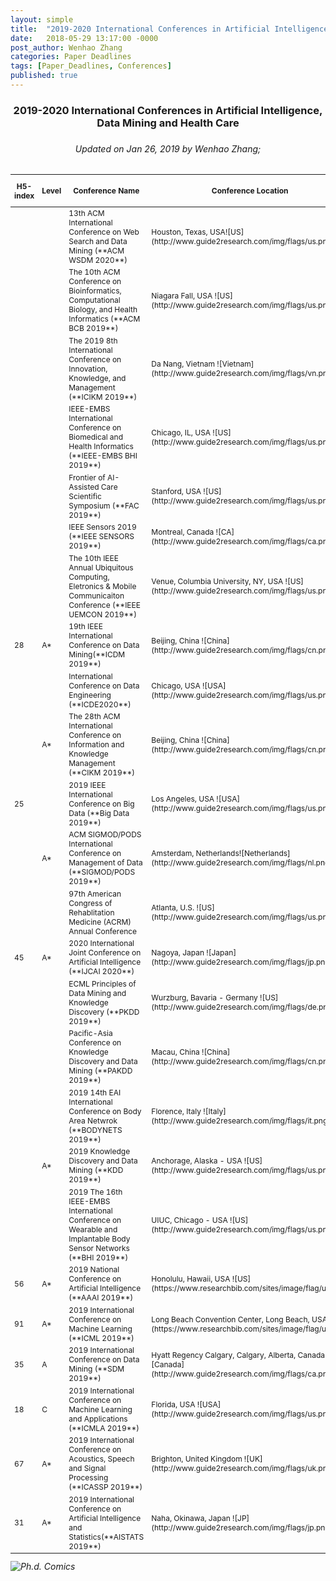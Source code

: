 ```yaml
---
layout: simple
title:  "2019-2020 International Conferences in Artificial Intelligence, Data Mining and Health Care"
date:   2018-05-29 13:17:00 -0000
post_author: Wenhao Zhang
categories: Paper Deadlines
tags: [Paper_Deadlines, Conferences]
published: true
---
```

<script src='//cdnjs.cloudflare.com/ajax/libs/jquery/2.1.3/jquery.min.js'></script>
<script type="text/javascript">
$(window).load(function() {
    $(".dd").each(function(key, value) {
        try {
        	var td = value
        	console.log(td)
            var targetDate = Date.parse(td.innerText)
            if (targetDate < Date.now()) {
                td.style.color = 'gray'
                td.style.textDecoration = 'line-through'
            }
            else if (targetDate - Date.now() > 0) {
                td.style.color = 'red'
                td.style.fontWeight = 'bolder'
                var delta = targetDate - Date.now() 
                var days = Math.floor(delta/(24*60*60*1000)) + 1
                td.innerText = td.innerText + '\n (' + days.toString() + ' days left)'
            }
        }
        catch(e){}
    });
    var idx = Math.floor(Math.random() * 10) + 0
    $(".img").attr('src',function(i,e){
    	return $(this).attr('src').replace("https://s3-us-west-1.amazonaws.com/blogassetswenhao/phd_comics/0.gif", "https://s3-us-west-1.amazonaws.com/blogassetswenhao/phd_comics/"+idx+".gif");
	});

})

</script>

<h3 style="text-align: center">2019-2020 International Conferences in Artificial Intelligence, Data Mining and Health Care<h3>
<h6 style="text-align: center">Updated on Jan 26, 2019 by Wenhao Zhang;<h6>

<table id="myTable" style="font-size: 9pt;">
	<thead>
		<tr class="header">
			<th>H5-index</th>
			<th>Level</th>
			<th>Conference Name</th>
			<th>Conference Location</th>
			<th>Abstract Deadline</th>
			<th>Full paper Deadline</th>
			<th>Conference Date</th>
			<th>Website</th>
		</tr>
	</thead>
	<tbody>
		<tr>
			<td markdown="span"></td>
			<td markdown="span"></td>
			<td markdown="span">13th ACM International Conference on Web Search and Data Mining (**ACM WSDM 2020**)</td>
			<td markdown="span">Houston, Texas, USA![US](http://www.guide2research.com/img/flags/us.png)</td>
			<td class="dd" markdown="span">2019-08-12</td>
			<td class="dd" markdown="span">2019-08-16</td>
			<td markdown="span">2020-02-05 ~ 2020-02-09</td>
			<td markdown="span">[ACM WSDM](http://www.wsdm-conference.org/2020/)</td>
		</tr>
		<tr>
			<td markdown="span"></td>
			<td markdown="span"></td>
			<td markdown="span">The 10th ACM Conference on Bioinformatics, Computational Biology, and Health Informatics (**ACM BCB 2019**)</td>
			<td markdown="span">Niagara Fall, USA ![US](http://www.guide2research.com/img/flags/us.png)</td>
			<td class="dd" markdown="span"></td>
			<td class="dd" markdown="span">2019-05-15</td>
			<td markdown="span">2019-09-07 ~ 2019-09-10</td>
			<td markdown="span">[ACM BCB 2019](http://acm-bcb.org/2019/index.php?page=call_for_papers)</td>
		</tr>
		<tr>
			<td markdown="span"></td>
			<td markdown="span"></td>
			<td markdown="span">The 2019 8th International Conference on Innovation, Knowledge, and Management (**ICIKM 2019**)</td>
			<td markdown="span">Da Nang, Vietnam ![Vietnam](http://www.guide2research.com/img/flags/vn.png)</td>
			<td class="dd" markdown="span">2019-04-20</td>
			<td class="dd" markdown="span">2019-04-20</td>
			<td markdown="span">2019-06-24 ~ 2019-06-26</td>
			<td markdown="span">[ICIKM-2019](http://www.icikm.org/)</td>
		</tr>
		<tr>
			<td markdown="span"></td>
			<td markdown="span"></td>
			<td markdown="span">IEEE-EMBS International Conference on Biomedical and Health Informatics (**IEEE-EMBS BHI 2019**)</td>
			<td markdown="span">Chicago, IL, USA ![US](http://www.guide2research.com/img/flags/us.png)</td>
			<td class="dd" markdown="span">2019-04-28</td>
			<td class="dd" markdown="span"></td>
			<td markdown="span">2019-05-19 ~ 2019-05-22</td>
			<td markdown="span">[IEEE-EMBS BHI-2019](https://www.bhi-bsn-2019.org/bhi/)</td>
		</tr>
		<tr>
			<td markdown="span"></td>
			<td markdown="span"></td>
			<td markdown="span">Frontier of AI-Assisted Care Scientific Symposium (**FAC 2019**)</td>
			<td markdown="span">Stanford, USA ![US](http://www.guide2research.com/img/flags/us.png)</td>
			<td class="dd" markdown="span">2019-04-30</td>
			<td class="dd" markdown="span"></td>
			<td markdown="span">2019-09-18 ~ 2019-09-19</td>
			<td markdown="span">[FAC-2019](http://med.stanford.edu/frontierofaicare.html)</td>
		</tr>
		<tr>
			<td markdown="span"></td>
			<td markdown="span"></td>
			<td markdown="span">IEEE Sensors 2019 (**IEEE SENSORS 2019**)</td>
			<td markdown="span">Montreal, Canada ![CA](http://www.guide2research.com/img/flags/ca.png)</td>
			<td class="dd" markdown="span"></td>
			<td class="dd" markdown="span">2019-06-18</td>
			<td markdown="span">2019-10-27 ~ 2019-10-30</td>
			<td markdown="span">[IEEE SENSORS 2019](https://ieee-sensors2019.org/)</td>
		</tr>
		<tr>
			<td markdown="span"></td>
			<td markdown="span"></td>
			<td markdown="span">The 10th IEEE Annual Ubiquitous Computing, Eletronics & Mobile Communicaiton Conference (**IEEE UEMCON 2019**)</td>
			<td markdown="span">Venue, Columbia University, NY, USA ![US](http://www.guide2research.com/img/flags/us.png)</td>
			<td class="dd" markdown="span"></td>
			<td class="dd" markdown="span">2019-07-24</td>
			<td markdown="span">2019-10-10 ~ 2019-10-12</td>
			<td markdown="span">[IEEE UEMCON 2019](http://ieee-uemcon.org/wp-content/uploads/2019/04/uemcon-CFP.pdf)</td>
		</tr>
		<tr>
			<td markdown="span">28</td>
			<td markdown="span">A*</td>
			<td markdown="span">19th IEEE International Conference on Data Mining(**ICDM 2019**)</td>
			<td markdown="span">Beijing, China ![China](http://www.guide2research.com/img/flags/cn.png)</td>
			<td class="dd" markdown="span"></td>
			<td class="dd" markdown="span">2019-06-05</td>
			<td markdown="span">2019-11-08 ~ 2019-11-11</td>
			<td markdown="span">[ICDM 2019](http://icdm2019.bigke.org/)</td>
		</tr>
		<tr>
			<td markdown="span"></td>
			<td markdown="span"></td>
			<td markdown="span">International Conference on Data Engineering (**ICDE2020**)</td>
			<td markdown="span">Chicago, USA ![USA](http://www.guide2research.com/img/flags/us.png)</td>
			<td class="dd" markdown="span">2019-04-15</td>
			<td class="dd" markdown="span">2019-04-30</td>
			<td markdown="span">2020-10-08 ~ 2020-10-09</td>
			<td markdown="span">[ICDE2020](https://waset.org/conference/2020/10/chicago/ICDE)</td>
		</tr>
		<tr>
			<td markdown="span"></td>
			<td markdown="span">A*</td>
			<td markdown="span">The 28th ACM International Conference on Information and Knowledge Management (**CIKM 2019**)</td>
			<td markdown="span">Beijing, China ![China](http://www.guide2research.com/img/flags/cn.png)</td>
			<td class="dd" markdown="span">2019-05-15</td>
			<td class="dd" markdown="span">2019-05-22</td>
			<td markdown="span">2019-11-3 ~ 2019-11-07</td>
			<td markdown="span">[CIKM-2019](http://www.cikm2019.net/)</td>
		</tr>
		<tr>
			<td markdown="span">25</td>
			<td markdown="span"></td>
			<td markdown="span">2019 IEEE International Conference on Big Data (**Big Data 2019**)</td>
			<td markdown="span">Los Angeles, USA ![USA](http://www.guide2research.com/img/flags/us.png)</td>
			<td class="dd" markdown="span"></td>
			<td class="dd" markdown="span">2019-08-19</td>
			<td markdown="span">2019-12-09 ~ 2019-12-12</td>
			<td markdown="span">[Big Data-2019](http://cci.drexel.edu/bigdata/bigdata2018/)</td>
		</tr>
		<tr>
			<td markdown="span"></td>
			<td markdown="span">A*</td>
			<td markdown="span">ACM SIGMOD/PODS International Conference on Management of Data (**SIGMOD/PODS 2019**)</td>
			<td markdown="span">Amsterdam, Netherlands![Netherlands](http://www.guide2research.com/img/flags/nl.png)</td>
			<td class="dd" markdown="span">2018-07-12</td>
			<td class="dd" markdown="span">2018-07-19</td>
			<td markdown="span">2019-06-30 ~ 2019-07-05</td>
			<td markdown="span">[ACM SIGMOD-2019](http://sigmod2019.org/)</td>
		</tr>
		<tr>
			<td markdown="span"></td>
			<td markdown="span"></td>
			<td markdown="span">97th American Congress of Rehablitation Medicine (ACRM) Annual Conference </td>
			<td markdown="span">Atlanta, U.S. ![US](http://www.guide2research.com/img/flags/us.png)</td>
			<td class="dd" markdown="span">TBA</td>
			<td class="dd" markdown="span">TBA</td>
			<td markdown="span">2019-10-21 ~ 2019-10-24</td>
			<td markdown="span">[ACRM-2020](https://acrm.org/meetings/2020-annual-conference/2020-call-for-proposals/)</td>
		</tr>
		<tr>
			<td markdown="span">45</td>
			<td markdown="span">A*</td>
			<td markdown="span">2020 International Joint Conference on Artificial Intelligence (**IJCAI 2020**)</td>
			<td markdown="span">Nagoya, Japan ![Japan](http://www.guide2research.com/img/flags/jp.png)</td>
			<td class="dd" markdown="span">TBA</td>
			<td class="dd" markdown="span">TBA</td>
			<td markdown="span">TBA</td>
			<td markdown="span">[IJCAI-2020](https://www.ijcai.org/)</td>
		</tr>
		<tr>
			<td markdown="span"></td>
			<td markdown="span"></td>
			<td markdown="span">ECML Principles of Data Mining and Knowledge Discovery (**PKDD 2019**)</td>
			<td markdown="span">Wurzburg, Bavaria - Germany ![US](http://www.guide2research.com/img/flags/de.png)</td>
			<td class="dd" markdown="span">2019-03-29</td>
			<td class="dd" markdown="span">2019-04-05</td>
			<td markdown="span">2019-09-16 ~ 2019-09-20</td>
			<td markdown="span">[PKDD-2019](http://ecmlpkdd2019.org)</td>
		</tr>
		<tr>
			<td markdown="span"></td>
			<td markdown="span"></td>
			<td markdown="span">Pacific-Asia Conference on Knowledge Discovery and Data Mining (**PAKDD 2019**)</td>
			<td markdown="span">Macau, China ![China](http://www.guide2research.com/img/flags/cn.png)</td>
			<td class="dd" markdown="span"></td>
			<td class="dd" markdown="span"></td>
			<td markdown="span"></td>
			<td markdown="span"></td>
		</tr>
		<tr>
			<td markdown="span"></td>
			<td markdown="span"></td>
			<td markdown="span">2019 14th EAI International Conference on Body Area Netwrok (**BODYNETS 2019**)</td>
			<td markdown="span">Florence, Italy ![Italy](http://www.guide2research.com/img/flags/it.png)</td>
			<td class="dd" markdown="span"></td>
			<td class="dd" markdown="span">2019-04-15</td>
			<td markdown="span">2019-10-02 ~ 2019-10-03</td>
			<td markdown="span">[BODYNETS 2019](http://bodynets.org)</td>
		</tr>
		<tr>
			<td markdown="span"></td>
			<td markdown="span">A*</td>
			<td markdown="span">2019 Knowledge Discovery and Data Mining (**KDD 2019**)</td>
			<td markdown="span">Anchorage, Alaska - USA ![US](http://www.guide2research.com/img/flags/us.png)</td>
			<td class="dd" markdown="span"></td>
			<td class="dd" markdown="span">2019-02-03</td>
			<td markdown="span">2019-08-04 ~ 2019-08-08</td>
			<td markdown="span">[KDD-2019](http://www.kdd.org/kdd2019)</td>
		</tr>
		<tr>
			<td markdown="span"></td>
			<td markdown="span"></td>
			<td markdown="span">2019 The 16th IEEE-EMBS International Conference on Wearable and Implantable Body Sensor Networks (**BHI 2019**)</td>
			<td markdown="span">UIUC, Chicago - USA ![US](http://www.guide2research.com/img/flags/us.png)</td>
			<td class="dd" markdown="span"></td>
			<td class="dd" markdown="span">2019-02-04</td>
			<td markdown="span">2019-05-19 ~ 2019-05-22</td>
			<td markdown="span">[BHI-2019](https://www.bhi-bsn-2019.org)</td>
		</tr>
		<tr>
			<td markdown="span">56</td>
			<td markdown="span">A*</td>
			<td markdown="span">2019 National Conference on Artificial Intelligence (**AAAI 2019**)</td>
			<td markdown="span">Honolulu, Hawaii, USA ![US](https://www.researchbib.com/sites/image/flag/us.png)</td>
			<td class="dd" markdown="span"></td>
			<td class="dd" markdown="span">2018-09-15</td>
			<td markdown="span">2019-01-27 ~ 2019-02-01</td>
			<td markdown="span">[AAAI-2019](https://aaai.org/Conferences/AAAI-19)</td>
		</tr>
		<tr>
			<td markdown="span">91</td>
			<td markdown="span">A*</td>
			<td markdown="span">2019 International Conference on Machine Learning (**ICML 2019**)</td>
			<td markdown="span">Long Beach Convention Center, Long Beach, USA ![US](https://www.researchbib.com/sites/image/flag/us.png)</td>
			<td class="dd" markdown="span"></td>
			<td class="dd" markdown="span">2019-01-23</td>
			<td markdown="span">2019-06-10 ~ 2019-06-15</td>
			<td markdown="span">[ICML-2019](https://icml.cc/Conferences/2019)</td>
		</tr>
		<tr>
			<td markdown="span">35</td>
			<td markdown="span">A</td>
			<td markdown="span">2019 International Conference on Data Mining (**SDM 2019**)</td>
			<td markdown="span">Hyatt Regency Calgary, Calgary, Alberta, Canada ![Canada](http://www.guide2research.com/img/flags/ca.png)</td>
			<td class="dd" markdown="span"></td>
			<td class="dd" markdown="span">2018-10-12</td>
			<td markdown="span">2019-05-02 ~ 2019-05-04</td>
			<td markdown="span">[SDM-2019](https://www.siam.org/meetings/sdm19/)</td>
		</tr>
		<tr>
			<td markdown="span">18</td>
			<td markdown="span">C</td>
			<td markdown="span">2019 International Conference on Machine Learning and Applications (**ICMLA 2019**)</td>
			<td markdown="span">Florida, USA ![USA](http://www.guide2research.com/img/flags/us.png)</td>
			<td class="dd" markdown="span"></td>
			<td class="dd" markdown="span">2018-07-05</td>
			<td markdown="span">2019-12-16 ~ 2019-12-19</td>
			<td markdown="span">[ICMLA 2019](http://www.icmla-conference.org/icmla19/)</td>
		</tr>
		<tr>
			<td markdown="span">67</td>
			<td markdown="span">A*</td>
			<td markdown="span">2019  International Conference on Acoustics, Speech and Signal Processing (**ICASSP 2019**)</td>
			<td markdown="span">Brighton, United Kingdom ![UK](http://www.guide2research.com/img/flags/uk.png)</td>
			<td class="dd" markdown="span"></td>
			<td class="dd" markdown="span">2018-11-26</td>
			<td markdown="span">2019-05-12 ~ 2019-05-17</td>
			<td markdown="span">[ICASSP 2019](http://icassp2019.com/)</td>
		</tr>
		<tr>
			<td markdown="span">31</td>
			<td markdown="span">A*</td>
			<td markdown="span">2019 International Conference on Artificial Intelligence and Statistics(**AISTATS 2019**)</td>
			<td markdown="span">Naha, Okinawa, Japan ![JP](http://www.guide2research.com/img/flags/jp.png)</td>
			<td class="dd" markdown="span"></td>
			<td class="dd" markdown="span">2018-10-04</td>
			<td markdown="span">2019-04-16 ~ 2019-04-18</td>
			<td markdown="span">[AISTATS 2019](http://www.aistats.org/)</td>
		</tr>
	</tbody>
</table>


<img src="https://s3-us-west-1.amazonaws.com/blogassetswenhao/phd_comics/0.gif" alt="Ph.d. Comics" class="img">